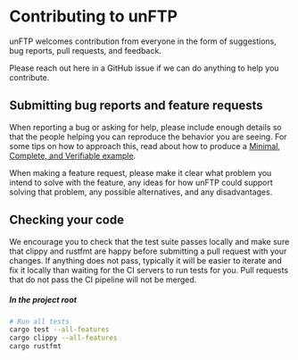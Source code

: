 # Contributing to unFTP

unFTP welcomes contribution from everyone in the form of suggestions, bug reports, pull requests, and feedback.

Please reach out here in a GitHub issue if we can do anything to help you contribute.

## Submitting bug reports and feature requests

When reporting a bug or asking for help, please include enough details so that the people helping you can reproduce the behavior you are seeing. For some tips on how to approach this, read about how to produce a [Minimal, Complete, and Verifiable example](https://stackoverflow.com/help/mcve).

When making a feature request, please make it clear what problem you intend to solve with the feature, any ideas for how unFTP could support solving that problem, any possible alternatives, and any disadvantages.

## Checking your code

We encourage you to check that the test suite passes locally and make sure that clippy and rustfmt are happy before submitting a pull request with your changes. If anything does not pass, typically it will be easier to iterate and fix it locally than waiting for the CI servers to run tests for you. Pull requests that do not pass the CI pipeline will not be merged.

##### In the project root

```sh
# Run all tests
cargo test --all-features
cargo clippy --all-features
cargo rustfmt
```
